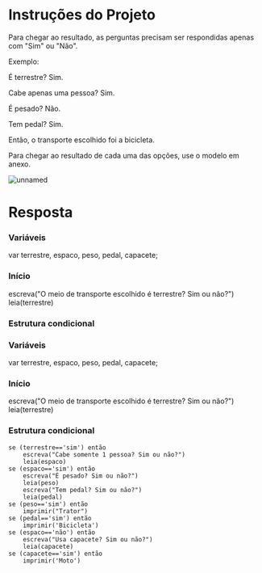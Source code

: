 # **Instruções do Projeto**
Para chegar ao resultado, as perguntas precisam ser respondidas apenas com "Sim" ou "Não".

Exemplo:

É terrestre? Sim.

Cabe apenas uma pessoa? Sim.

É pesado? Não.

Tem pedal? Sim.

Então, o transporte escolhido foi a bicicleta.

Para chegar ao resultado de cada uma das opções, use o modelo em anexo.

![unnamed](https://github.com/Kimitayo/softex_formacao_acelerada_backend/assets/84105466/aa0b1543-d464-46f7-a511-e78da30e6671)

# **Resposta**
### Variáveis
var terrestre, espaco, peso, pedal, capacete;

### Início
escreva("O meio de transporte escolhido é terrestre? Sim ou não?")
leia(terrestre)

### Estrutura condicional
### Variáveis
var terrestre, espaco, peso, pedal, capacete;

### Início
escreva("O meio de transporte escolhido é terrestre? Sim ou não?")
leia(terrestre)

### Estrutura condicional
```
se (terrestre=='sim') então
    escreva("Cabe somente 1 pessoa? Sim ou não?")
    leia(espaco)
se (espaco=='sim') então
    escreva("É pesado? Sim ou não?")
    leia(peso)
    escreva("Tem pedal? Sim ou não?")
    leia(pedal)
se (peso=='sim') então
    imprimir("Trator")
se (pedal=='sim') então
    imprimir('Bicicleta')
se (espaco=='não') então
    escreva("Usa capacete? Sim ou não?")
    leia(capacete)
se (capacete=='sim') então
    imprimir('Moto')
```
